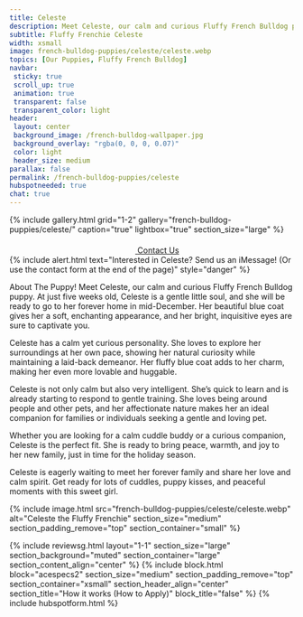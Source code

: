 ```yaml
---
title: Celeste
description: Meet Celeste, our calm and curious Fluffy French Bulldog puppy.
subtitle: Fluffy Frenchie Celeste
width: xsmall
image: french-bulldog-puppies/celeste/celeste.webp
topics: [Our Puppies, Fluffy French Bulldog]
navbar:
 sticky: true
 scroll_up: true
 animation: true
 transparent: false
 transparent_color: light
header:
 layout: center
 background_image: /french-bulldog-wallpaper.jpg
 background_overlay: "rgba(0, 0, 0, 0.07)"
 color: light
 header_size: medium
parallax: false
permalink: /french-bulldog-puppies/celeste
hubspotneeded: true
chat: true
---
```


{% include gallery.html
grid="1-2"
gallery="french-bulldog-puppies/celeste/"
caption="true"
lightbox="true"
section_size="large"
%}

<center><a class="uk-button uk-button-danger uk-border-pill uk-button-xlarge my-border-rounded" href="tel:212-739-0182">
    <span data-uk-icon="phone" class="uk-icon">
        <svg width="20" height="20" viewBox="0 0 20 20" xmlns="http://www.w3.org/2000/svg"></svg>
    </span>
    Contact Us
</a>
</center>
{% include alert.html text="Interested in Celeste? Send us an iMessage! (Or use the contact form at the end of the page)" style="danger" %}

About The Puppy!
Meet Celeste, our calm and curious Fluffy French Bulldog puppy. At just five weeks old, Celeste is a gentle little soul, and she will be ready to go to her forever home in mid-December. Her beautiful blue coat gives her a soft, enchanting appearance, and her bright, inquisitive eyes are sure to captivate you.

Celeste has a calm yet curious personality. She loves to explore her surroundings at her own pace, showing her natural curiosity while maintaining a laid-back demeanor. Her fluffy blue coat adds to her charm, making her even more lovable and huggable.

Celeste is not only calm but also very intelligent. She’s quick to learn and is already starting to respond to gentle training. She loves being around people and other pets, and her affectionate nature makes her an ideal companion for families or individuals seeking a gentle and loving pet.

Whether you are looking for a calm cuddle buddy or a curious companion, Celeste is the perfect fit. She is ready to bring peace, warmth, and joy to her new family, just in time for the holiday season.

Celeste is eagerly waiting to meet her forever family and share her love and calm spirit. Get ready for lots of cuddles, puppy kisses, and peaceful moments with this sweet girl.

{% include image.html
src="french-bulldog-puppies/celeste/celeste.webp"
alt="Celeste the Fluffy Frenchie"
section_size="medium"
section_padding_remove="top"
section_container="small"
%}

{% include reviewsg.html
layout="1-1"
section_size="large"
section_background="muted"
section_container="large"
section_content_align="center"
%}
{% include block.html
block="acespecs2"
section_size="medium"
section_padding_remove="top"
section_container="xsmall"
section_header_align="center"
section_title="How it works (How to Apply)"
block_title="false"
%}
{% include hubspotform.html %}